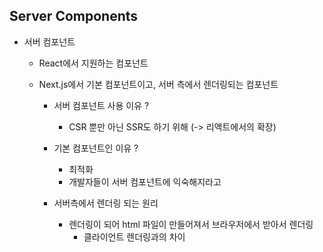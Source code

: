 ## Server Components
- 서버 컴포넌트  
  - React에서 지원하는 컴포넌트
    
  - Next.js에서 기본 컴포넌트이고, 서버 측에서 렌더링되는 컴포넌트
    - 서버 컴포넌트 사용 이유 ?
      - CSR 뿐만 아닌 SSR도 하기 위해 (-> 리액트에서의 확장)
        
    - 기본 컴포넌트인 이유 ?
      - 최적화
      - 개발자들이 서버 컴포넌트에 익숙해지라고
        
    - 서버측에서 렌더링 되는 원리
      - 렌더링이 되어 html 파일이 만들어져서 브라우저에서 받아서 렌더링
          - 클라이언트 렌더링과의 차이
